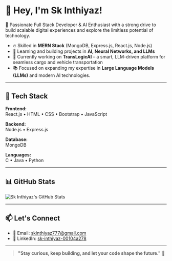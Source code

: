 # 👋 Hey, I'm Sk Inthiyaz!

🚀 Passionate Full Stack Developer & AI Enthusiast with a strong drive to build scalable digital experiences and explore the limitless potential of technology.

- 🔥 Skilled in **MERN Stack** (MongoDB, Express.js, React.js, Node.js)  
- 🤖 Learning and building projects in **AI, Neural Networks, and LLMs**  
- 🚛 Currently working on **TransLogicAI** – a smart, LLM-driven platform for seamless cargo and vehicle transportation  
- 📚 Focused on expanding my expertise in **Large Language Models (LLMs)** and modern AI technologies.

---

## 🚀 Tech Stack

**Frontend:**  
React.js • HTML • CSS • Bootstrap • JavaScript  

**Backend:**  
Node.js • Express.js  

**Database:**  
MongoDB  

**Languages:**  
C • Java • Python

---

## 📊 GitHub Stats

![Sk Inthiyaz's GitHub Stats](https://github-readme-stats.vercel.app/api?username=sk-inthiyaz&show_icons=true&theme=radical)

---

## 📫 Let's Connect

- 📧 Email: [skinthiyaz777@gmail.com](mailto:skinthiyaz777@gmail.com)  
- 💼 LinkedIn: [sk-inthiyaz-00104a278](https://www.linkedin.com/in/sk-inthiyaz-00104a278/)

---

> **"Stay curious, keep building, and let your code shape the future."** 🚀
